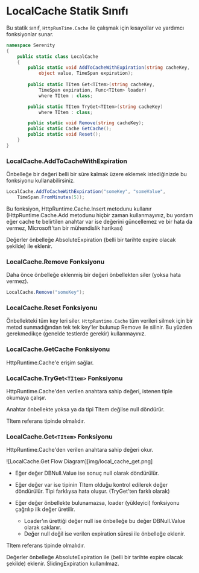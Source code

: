 # LocalCache Statik Sınıfı

Bu statik sınıf, `HttpRunTime.Cache` ile çalışmak için kısayollar ve yardımcı fonksiyonlar sunar.

```cs
namespace Serenity
{
    public static class LocalCache
    {
        public static void AddToCacheWithExpiration(string cacheKey, 
	        object value, TimeSpan expiration);
	        
        public static TItem Get<TItem>(string cacheKey, 
	        TimeSpan expiration, Func<TItem> loader) 
	        where TItem : class;

        public static TItem TryGet<TItem>(string cacheKey)
            where TItem : class;

        public static void Remove(string cacheKey);
        public static Cache GetCache();
        public static void Reset();
    }
}

```

### LocalCache.AddToCacheWithExpiration

Önbelleğe bir değeri belli bir süre kalmak üzere eklemek istediğinizde bu fonksiyonu kullanabilirsiniz.

```cs
LocalCache.AddToCacheWithExpiration("someKey", "someValue", 
	TimeSpan.FromMinutes(5));
```

Bu fonksiyon, HttpRuntime.Cache.Insert metodunu kullanır (HttpRuntime.Cache.Add metodunu hiçbir zaman kullanmayınız, bu yordam eğer cache te belirtilen anahtar var ise değerini güncellemez ve bir hata da vermez, Microsoft'tan bir mühendislik harikası)

Değerler önbelleğe AbsoluteExpiration (belli bir tarihte expire olacak şekilde) ile eklenir.

### LocalCache.Remove Fonksiyonu

Daha önce önbelleğe eklenmiş bir değeri önbellekten siler (yoksa hata vermez).

```cs
LocalCache.Remove("someKey");
```

### LocalCache.Reset Fonksiyonu

Önbellekteki tüm key leri siler. `HttpRuntime.Cache` tüm verileri silmek için bir metod sunmadığından tek tek key'ler bulunup Remove ile silinir. Bu yüzden gerekmedikçe (genelde testlerde gerekir) kullanmayınız.

### LocalCache.GetCache Fonksiyonu

HttpRuntime.Cache'e erişim sağlar.

### LocalCache.TryGet`<TItem>` Fonksiyonu

HttpRuntime.Cache'den verilen anahtara sahip değeri, istenen tiple okumaya çalışır. 

Anahtar önbellekte yoksa ya da tipi TItem değilse null döndürür.

TItem referans tipinde olmalıdır.

### LocalCache.Get`<TItem>` Fonksiyonu

HttpRuntime.Cache'den verilen anahtara sahip değeri okur. 

![LocalCache.Get Flow Diagram][img/local_cache_get.png]

* Eğer değer DBNull.Value ise sonuç null olarak döndürülür.

* Eğer değer var ise tipinin TItem olduğu kontrol edilerek değer döndürülür. Tipi farklıysa hata oluşur. (TryGet'ten farklı olarak)

* Eğer değer önbellekte bulunamazsa, loader (yükleyici) fonksiyonu çağrılıp ilk değer üretilir. 
	* Loader'ın ürettiği değer null ise önbelleğe bu değer DBNull.Value olarak saklanır.
	* Değer null değil ise verilen expiration süresi ile önbelleğe eklenir.

TItem referans tipinde olmalıdır.

Değerler önbelleğe AbsoluteExpiration ile (belli bir tarihte expire olacak şekilde) eklenir. SlidingExpiration kullanılmaz.
